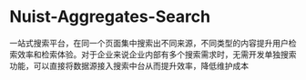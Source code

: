 # Nuist-Aggregates-Search
一站式搜索平台，在同一个页面集中搜索出不同来源，不同类型的内容提升用户检索效率和检索体验。对于企业来说企业内部有多个搜索需求时，无需开发单独搜索功能，可以直接将数据源接入搜索中台从而提升效率，降低维护成本
